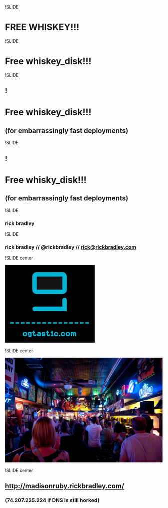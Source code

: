 !SLIDE
# FREE WHISKEY!!! #

!SLIDE
# Free whiskey_disk!!! #

!SLIDE
## <font color="black">!</font> ##
# Free whiskey_disk!!! #
## (for embarrassingly fast deployments)

!SLIDE
## <font color="black">!</font> ##
# Free whisky_disk!!! #
## (for embarrassingly fast deployments)

!SLIDE

### rick bradley ###

!SLIDE

### rick bradley // @rickbradley // rick@rickbradley.com

!SLIDE center

<img src="og_logo.png">

!SLIDE center

<img src="roberts.jpg">

!SLIDE center

## http://madisonruby.rickbradley.com/ ##

### (74.207.225.224 if DNS is still horked) ###
